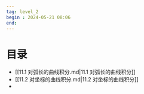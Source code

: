 ```yaml
---
tag: level_2
begin : 2024-05-21 08:06
end:
---
```


# 目录

- [[11.1 对弧长的曲线积分.md|11.1 对弧长的曲线积分]]
- [[11.2 对坐标的曲线积分.md|11.2 对坐标的曲线积分]]
- 